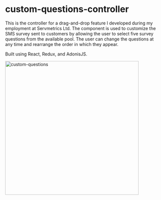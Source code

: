 # custom-questions-controller
This is the controller for a drag-and-drop feature I developed during my employment at Servmetrics Ltd. The component is used to customize the SMS survey sent to customers by allowing the user to select five survey questions from the available pool. The user can change the questions at any time and rearrange the order in which they appear.

Built using React, Redux, and AdonisJS.

<img width="428" alt="custom-questions" src="https://user-images.githubusercontent.com/22062688/29230364-93d40e12-7e97-11e7-8d0a-bfc285601246.png">
